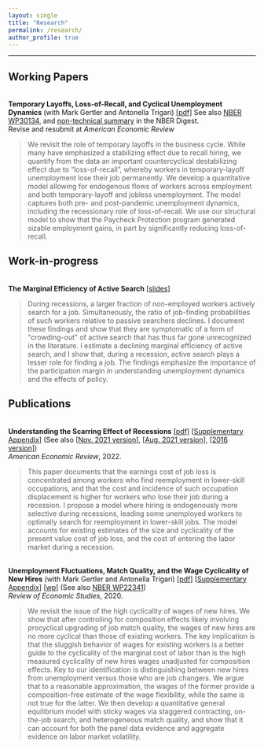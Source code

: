 ```yaml
---
layout: single
title: "Research"
permalink: /research/
author_profile: true
---
```

---

## Working Papers

<br/>**Temporary Layoffs, Loss-of-Recall, and Cyclical Unemployment Dynamics** (with Mark Gertler and Antonella Trigari) [[pdf]](https://christopher-huckfeldt.github.io/files/GHT2022.pdf) See also [NBER WP30134](https://www.nber.org/papers/w30134), and [non-technical summary](https://www.nber.org/digest/202210/temporary-layoffs-and-dynamics-cyclical-unemployment) in the NBER Digest.<br/>
Revise and resubmit at _American Economic Review_
> We revisit the role of temporary layoffs in the business cycle. While many have emphasized a stabilizing effect due to recall hiring, we quantify from the data an important countercyclical destabilizing effect due to “loss-of-recall”, whereby workers in temporary-layoff unemployment lose their job permanently. We develop a quantitative model allowing for endogenous flows of workers across employment and both temporary-layoff and jobless unemployment. The model captures both pre- and post-pandemic unemployment dynamics, including the recessionary role of loss-of-recall. We use our structural model to show that the Paycheck Protection program generated sizable employment gains, in part by significantly reducing loss-of-recall.  


## Work-in-progress

<br/>**The Marginal Efficiency of Active Search** [[slides]](https://christopher-huckfeldt.github.io/files/TMEOAS.pdf)<br/>  
> During recessions, a larger fraction of non-employed workers actively search for a job. Simultaneously, the ratio of job-finding probabilities of such workers relative to passive searchers declines. I document these findings and show that they are symptomatic of a form of "crowding-out" of active search that has thus far gone unrecognized in the literature. I estimate a declining marginal efficiency of active search, and I show that, during a recession, active search plays a lesser role for finding a job. The findings emphasize the importance of the participation margin in understanding unemployment dynamics and the effects of policy.

## Publications

<br/>**Understanding the Scarring Effect of Recessions** [[pdf]](https://www.aeaweb.org/articles?id=10.1257/aer.20160449) [[Supplementary Appendix](https://christopher-huckfeldt.github.io/files/UTSEORapp.pdf)] (See also [[Nov. 2021 version]](https://christopher-huckfeldt.github.io/files/UTSEOR.pdf), [[Aug. 2021 version]](https://christopher-huckfeldt.github.io/files/UTSEOR2021Aug.pdf), [[2016 version]](https://christopher-huckfeldt.github.io/files/UTSEOR2016.pdf)) <br/> 
_American Economic Review_, 2022.     

> This paper documents that the earnings cost of job loss is concentrated among workers who find reemployment in lower-skill occupations, and that the cost and incidence of such occupation displacement is higher for workers who lose their job during a recession. I propose a model where hiring is endogenously more selective during recessions, leading some unemployed workers to optimally search for reemployment in lower-skill jobs. The model accounts for existing estimates of the size and cyclicality of the present value cost of job loss, and the cost of entering the labor market during a recession.

<br/>**Unemployment Fluctuations, Match Quality, and the Wage Cyclicality of New Hires** (with Mark Gertler and Antonella Trigari) [[pdf](https://doi.org/10.1093/restud/rdaa004)] [[Supplementary Appendix](https://christopher-huckfeldt.github.io/files/GHT2019App.pdf)] [[wp](https://christopher-huckfeldt.github.io/files/GHT2019.pdf)] (See also [NBER WP22341](https://www.nber.org/papers/w22341))<br/>
_Review of Economic Studies_, 2020.
> We revisit the issue of the high cyclicality of wages of new hires.  We show that after controlling for composition effects likely involving procyclical upgrading of job match quality, the wages of new hires are no more cyclical than those of existing workers. The key implication is that the sluggish behavior of wages for existing workers is a better guide to the cyclicality of the marginal cost of labor than is the high measured cyclicality of new hires wages unadjusted for composition effects. Key to our identification is distinguishing between new hires from unemployment versus those who are job changers. We argue that to a reasonable approximation, the wages of the former provide a composition-free estimate of the wage flexibility, while the same is not true for the latter. We then develop a quantitative general equilibrium model with sticky wages via staggered contracting, on-the-job search, and heterogeneous match quality, and show that it can account for both the panel data evidence and aggregate evidence on labor market volatility.




